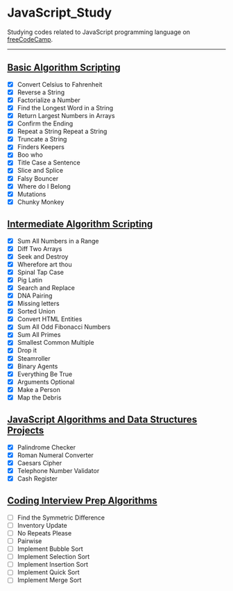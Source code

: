 # JavaScript_Study
Studying codes related to JavaScript programming language on [freeCodeCamp](https://www.freecodecamp.org).

---

## [Basic Algorithm Scripting](https://www.freecodecamp.org/learn/javascript-algorithms-and-data-structures/#basic-algorithm-scripting)
* [X] Convert Celsius to Fahrenheit
* [X] Reverse a String
* [X] Factorialize a Number
* [X] Find the Longest Word in a String
* [X] Return Largest Numbers in Arrays
* [X] Confirm the Ending
* [X] Repeat a String Repeat a String
* [X] Truncate a String
* [X] Finders Keepers
* [X] Boo who
* [X] Title Case a Sentence
* [X] Slice and Splice
* [X] Falsy Bouncer
* [X] Where do I Belong
* [X] Mutations
* [X] Chunky Monkey

## [Intermediate Algorithm Scripting](https://www.freecodecamp.org/learn/javascript-algorithms-and-data-structures/#intermediate-algorithm-scripting)
* [X] Sum All Numbers in a Range
* [X] Diff Two Arrays
* [X] Seek and Destroy
* [X] Wherefore art thou
* [X] Spinal Tap Case
* [X] Pig Latin
* [X] Search and Replace
* [X] DNA Pairing
* [X] Missing letters
* [X] Sorted Union
* [X] Convert HTML Entities
* [X] Sum All Odd Fibonacci Numbers
* [X] Sum All Primes
* [X] Smallest Common Multiple
* [X] Drop it
* [X] Steamroller
* [X] Binary Agents
* [X] Everything Be True
* [X] Arguments Optional
* [X] Make a Person
* [X] Map the Debris

## [JavaScript Algorithms and Data Structures Projects](https://www.freecodecamp.org/learn/javascript-algorithms-and-data-structures/#javascript-algorithms-and-data-structures-projects)
* [X] Palindrome Checker
* [X] Roman Numeral Converter
* [X] Caesars Cipher
* [X] Telephone Number Validator
* [X] Cash Register

## [Coding Interview Prep Algorithms](https://www.freecodecamp.org/learn/coding-interview-prep/#algorithms)
* [ ] Find the Symmetric Difference
* [ ] Inventory Update
* [ ] No Repeats Please
* [ ] Pairwise
* [ ] Implement Bubble Sort
* [ ] Implement Selection Sort
* [ ] Implement Insertion Sort
* [ ] Implement Quick Sort
* [ ] Implement Merge Sort
